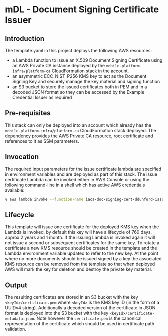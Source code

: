 # mDL - Document Signing Certificate Issuer

## Introduction

The template.yaml in this project deploys the following AWS resources:

- a Lambda function to issue an X.509 Document Signing Certificate using an AWS Private CA instance deployed by the `mobile-platform-infra/platform-ca` CloudFormation stack in the account.
- an asymmetric ECC_NIST_P256 KMS key to act as the Document Signing Key and securely manage the key material and signing function
- an S3 bucket to store the issued certificates both in PEM and in a decoded JSON format so they can be accessed by the Example Credential Issuer as required

## Pre-requisites

This stack can only be deployed into an account which already has the `mobile-platform-infra/platform-ca` CloudFormation stack deployed.
The dependency provides the AWS Private CA resource, root certificate and references to it as SSM parameters.

## Invocation

The required input parameters for the issue certificate lambda are specified in environment variables and are deployed as part of this stack.
The issue certificate Lambda can be invoked either in AWS Console or using the following command-line in a shell which has active AWS credentials available:

```bash
% aws lambda invoke --function-name iaca-doc-signing-cert-ddunford-issue-doc-signing-certificate output.txt 
```

## Lifecycle

This template will issue one certificate for the deployed KMS key when the Lambda is invoked, by default this key will have a lifecycle of 760 days, approx 2 years and 1 month.
If the issuing Lambda is invoked again it will not issue a second or subsequent certificates for the same key.
To rotate a certificate a new KMS resource should be created in the template and the Lambda environment variable updated to refer to the new key.
At the point where no more documents should be issued signed by a key the associated KMS resource can be removed from the template so that when deployed AWS will mark the key for deletion and destroy the private key material.

## Output

The resulting certificates are stored in an S3 bucket with the key `<keyId>/certificate.pem` where `<keyId>` is the KMS key ID (in the form of a UUIDv4 string).
Additionally a decoded version of the certificate in JSON format is deployed into the S3 bucket with the key `<keyId>/certificate-metadata.json`.
Note however the `certificate.pem` is the canonical representation of the certificate which should be used in certificate path validation.
